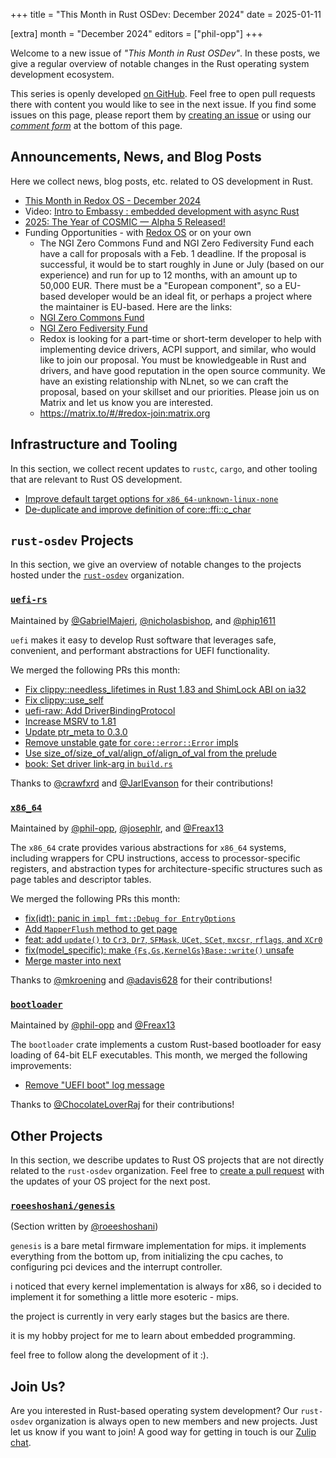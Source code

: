 +++
title = "This Month in Rust OSDev: December 2024"
date = 2025-01-11

[extra]
month = "December 2024"
editors = ["phil-opp"]
+++

Welcome to a new issue of _"This Month in Rust OSDev"_. In these posts, we give a regular overview of notable changes in the Rust operating system development ecosystem.

<!-- more -->

This series is openly developed [on GitHub](https://github.com/rust-osdev/homepage/). Feel free to open pull requests there with content you would like to see in the next issue. If you find some issues on this page, please report them by [creating an issue](https://github.com/rust-osdev/homepage/issues/new) or using our <a href="#comment-form">_comment form_</a> at the bottom of this page.

<!--
    This is a draft for the upcoming "This Month in Rust OSDev (December 2024)" post.
    Feel free to create pull requests against the `next` branch to add your
    content here.
    Please take a look at the past posts on https://rust-osdev.com/ to see the
    general structure of these posts.
-->

## Announcements, News, and Blog Posts

Here we collect news, blog posts, etc. related to OS development in Rust.

<!--
Please follow this template:

- [Title](https://example.com)
  - (optional) Some additional context
-->

- [This Month in Redox OS - December 2024](https://www.redox-os.org/news/this-month-241231/)
- Video: [Intro to Embassy : embedded development with async Rust](https://www.youtube.com/watch?v=pDd5mXBF4tY)
- [2025: The Year of COSMIC — Alpha 5 Released!](https://blog.system76.com/post/cosmic-alpha-5-released)
- Funding Opportunities - with [Redox OS](https://redox-os.org/) or on your own
  - The NGI Zero Commons Fund and NGI Zero Fediversity Fund each have a call for proposals with a Feb. 1 deadline.
If the proposal is successful, it would be to start roughly in June or July (based on our experience) and run for up to 12 months,
with an amount up to 50,000 EUR.
There must be a "European component", so a EU-based developer would be an ideal fit,
or perhaps a project where the maintainer is EU-based. Here are the links:
  - [NGI Zero Commons Fund](https://nlnet.nl/commonsfund/)
  - [NGI Zero Fediversity Fund](https://nlnet.nl/fediversity/)
  - Redox is looking for a part-time or short-term developer to help with implementing device drivers, ACPI support, and similar,
who would like to join our proposal.
You must be knowledgeable in Rust and drivers, and have good reputation in the open source community.
We have an existing relationship with NLnet, so we can craft the proposal, based on your skillset  and our priorities.
Please join us on Matrix and let us know you are interested.
  - https://matrix.to/#/#redox-join:matrix.org


## Infrastructure and Tooling

In this section, we collect recent updates to `rustc`, `cargo`, and other tooling that are relevant to Rust OS development.

<!--
    Please use the following template:

- [Title](https://example.com)
  - (optional) Some additional context
-->

- [Improve default target options for `x86_64-unknown-linux-none`](https://github.com/rust-lang/rust/pull/134765)
- [De-duplicate and improve definition of core::ffi::c_char](https://github.com/rust-lang/rust/pull/132975)

## `rust-osdev` Projects

In this section, we give an overview of notable changes to the projects hosted under the [`rust-osdev`](https://github.com/rust-osdev/about) organization.

<!--
    Please use the following template:

    ### [`repo_name`](https://github.com/rust-osdev/repo_name)
    <span class="maintainers">Maintained by [@maintainer_1](https://github.com/maintainer_1)</span>

    The `repo_name` crate ...<<short introduction>>...

    We merged the following changes this month:
    <<changelog, either in list or text form>>
-->

### [`uefi-rs`](https://github.com/rust-osdev/uefi-rs)
<span class="maintainers">Maintained by [@GabrielMajeri](https://github.com/GabrielMajeri), [@nicholasbishop](https://github.com/nicholasbishop), and [@phip1611](https://github.com/phip1611)</span>

`uefi` makes it easy to develop Rust software that leverages safe, convenient,
and performant abstractions for UEFI functionality.

We merged the following PRs this month:

- [Fix clippy::needless_lifetimes in Rust 1.83 and ShimLock ABI on ia32](https://github.com/rust-osdev/uefi-rs/pull/1485)
- [Fix clippy::use_self](https://github.com/rust-osdev/uefi-rs/pull/1486)
- [uefi-raw: Add DriverBindingProtocol](https://github.com/rust-osdev/uefi-rs/pull/1487)
- [Increase MSRV to 1.81](https://github.com/rust-osdev/uefi-rs/pull/1484)
- [Update ptr_meta to 0.3.0](https://github.com/rust-osdev/uefi-rs/pull/1496)
- [Remove unstable gate for `core::error::Error` impls](https://github.com/rust-osdev/uefi-rs/pull/1497)
- [Use size_of/size_of_val/align_of/align_of_val from the prelude](https://github.com/rust-osdev/uefi-rs/pull/1498)
- [book: Set driver link-arg in `build.rs`](https://github.com/rust-osdev/uefi-rs/pull/1502)

<!-- - [chore(deps): update crate-ci/typos action to v1.28.2](https://github.com/rust-osdev/uefi-rs/pull/1488) -->
<!-- - [chore(deps): lock file maintenance](https://github.com/rust-osdev/uefi-rs/pull/1493) -->
<!-- - [chore(deps): update crate-ci/typos action to v1.28.3](https://github.com/rust-osdev/uefi-rs/pull/1499) -->
<!-- - [chore(deps): lock file maintenance](https://github.com/rust-osdev/uefi-rs/pull/1500) -->
<!-- - [chore(deps): update crate-ci/typos action to v1.28.4](https://github.com/rust-osdev/uefi-rs/pull/1504) -->
<!-- - [chore(deps): lock file maintenance](https://github.com/rust-osdev/uefi-rs/pull/1506) -->
<!-- - [chore(deps): lock file maintenance](https://github.com/rust-osdev/uefi-rs/pull/1509) -->

Thanks to [@crawfxrd](https://github.com/crawfxrd) and [@JarlEvanson](https://github.com/JarlEvanson) for their contributions!


### [`x86_64`](https://github.com/rust-osdev/x86_64)
<span class="maintainers">Maintained by [@phil-opp](https://github.com/phil-opp), [@josephlr](https://github.com/orgs/rust-osdev/people/josephlr), and [@Freax13](https://github.com/orgs/rust-osdev/people/Freax13)</span>

The `x86_64` crate provides various abstractions for `x86_64` systems, including wrappers for CPU instructions, access to processor-specific registers, and abstraction types for architecture-specific structures such as page tables and descriptor tables.

We merged the following PRs this month:

- [fix(idt): panic in `impl fmt::Debug for EntryOptions`](https://github.com/rust-osdev/x86_64/pull/522)
- [Add `MapperFlush` method to get page](https://github.com/rust-osdev/x86_64/pull/525)
- [feat: add `update()` to `Cr3`, `Dr7`, `SFMask`, `UCet`, `SCet`, `mxcsr`, `rflags`, and `XCr0`](https://github.com/rust-osdev/x86_64/pull/527)
- [fix(model_specific): make `{Fs,Gs,KernelGs}Base::write()` unsafe](https://github.com/rust-osdev/x86_64/pull/528)
- [Merge master into next](https://github.com/rust-osdev/x86_64/pull/521)

Thanks to [@mkroening](https://github.com/mkroening) and [@adavis628](https://github.com/adavis628) for their contributions!


### [`bootloader`](https://github.com/rust-osdev/bootloader)
<span class="maintainers">Maintained by [@phil-opp](https://github.com/phil-opp) and [@Freax13](https://github.com/orgs/rust-osdev/people/Freax13)</span>

The `bootloader` crate implements a custom Rust-based bootloader for easy loading of 64-bit ELF executables. This month, we merged the following improvements:

- [Remove "UEFI boot" log message](https://github.com/rust-osdev/bootloader/pull/476)

Thanks to [@ChocolateLoverRaj](https://github.com/ChocolateLoverRaj) for their contributions!



## Other Projects

In this section, we describe updates to Rust OS projects that are not directly related to the `rust-osdev` organization. Feel free to [create a pull request](https://github.com/rust-osdev/homepage/pulls) with the updates of your OS project for the next post.

<!--
    Please use the following template:

    ### [`owner_name/repo_name`](https://github.com/rust-osdev/owner_name/repo_name)
    <span class="maintainers">(Section written by [@your_github_name](https://github.com/your_github_name))</span>

    ...<<your project updates>>...
-->

### [`roeeshoshani/genesis`](https://github.com/roeeshoshani/genesis)
<span class="maintainers">(Section written by [@roeeshoshani](https://github.com/roeeshoshani))</span>

`genesis` is a bare metal firmware implementation for mips. it implements everything from the bottom up, from
initializing the cpu caches, to configuring pci devices and the interrupt controller.

i noticed that every kernel implementation is always for x86, so i decided to implement it for something a
little more esoteric - mips.

the project is currently in very early stages but the basics are there.

it is my hobby project for me to learn about embedded programming.

feel free to follow along the development of it :).

## Join Us?

Are you interested in Rust-based operating system development? Our `rust-osdev` organization is always open to new members and new projects. Just let us know if you want to join! A good way for getting in touch is our [Zulip chat](https://rust-osdev.zulipchat.com).
